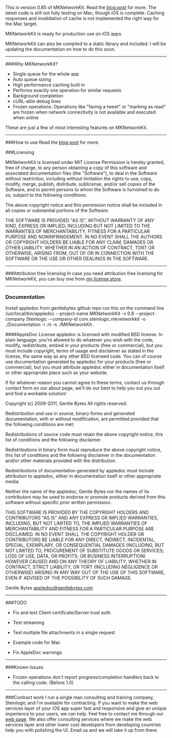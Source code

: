 This is version 0.85 of MKNetworkKit. Read the [blog post](http://mk.sg/8w) for more. The latest code is still not fully testing on Mac, though iOS is complete. Caching responses and invalidation of cache is not implemented the right way for the Mac target. 

MKNetworkKit is ready for production use on iOS apps.

MKNetworkKit can also be compiled to a static library and included. I will be updating the documentation on how to do this soon.


---

###Why MKNetworkKit?

* Single queue for the whole app
* Auto queue sizing
* High performance caching built in
* Performs exactly one operation for similar requests
* Background completion
* cURL-able debug lines
* Frozen operations. Operations like "faving a tweet" or "marking as read" are frozen when network connectivity is not available and executed when online

These are just a few of most interesting features on MKNetworkKit.

---

###How to use
Read the [blog post](http://mk.sg/8w) for more.

###Licensing

MKNetworkKit is licensed under MIT License
Permission is hereby granted, free of charge, to any person obtaining a copy
of this software and associated documentation files (the "Software"), to deal
in the Software without restriction, including without limitation the rights
to use, copy, modify, merge, publish, distribute, sublicense, and/or sell
copies of the Software, and to permit persons to whom the Software is
furnished to do so, subject to the following conditions:

The above copyright notice and this permission notice shall be included in
all copies or substantial portions of the Software.

THE SOFTWARE IS PROVIDED "AS IS", WITHOUT WARRANTY OF ANY KIND, EXPRESS OR
IMPLIED, INCLUDING BUT NOT LIMITED TO THE WARRANTIES OF MERCHANTABILITY,
FITNESS FOR A PARTICULAR PURPOSE AND NONINFRINGEMENT. IN NO EVENT SHALL THE
AUTHORS OR COPYRIGHT HOLDERS BE LIABLE FOR ANY CLAIM, DAMAGES OR OTHER
LIABILITY, WHETHER IN AN ACTION OF CONTRACT, TORT OR OTHERWISE, ARISING FROM,
OUT OF OR IN CONNECTION WITH THE SOFTWARE OR THE USE OR OTHER DEALINGS IN
THE SOFTWARE.

---
###Attribution free licensing
In case you need attribution free licensing for MKNetworkKit, you can buy one from [my license store](http://blog.mugunthkumar.com/license-store/).

---
### Documentation
Install appledoc from gentlebytes github repo
run this on the command line
/usr/local/bin/appledoc --project-name MKNetworkKit -v 0.8 --project-company Steinlogic --company-id com.steinlogic.mknetworkkit -o ./Documentation -i .m -s ./MKNetworkKit .

####AppleDoc License
appledoc is licensed with modified BSD license. In plain language: you're allowed to do whatever you wish with the code, modify, redistribute, embed in your products (free or commercial), but you must include copyright, terms of usage and disclaimer as stated in the license, the same way as any other BSD licensed code. You can of course use documentation generated by appledoc for your products (free or commercial), but you must attribute appledoc either in documentation itself or other appropriate place such as your website.

If for whatever reason you cannot agree to these terms, contact us through contact form on our about page, we'll do our best to help you out you out and find a workable solution!

Copyright (c) 2009-2011, Gentle Bytes All rights reserved.

Redistribution and use in source, binary forms and generated documentation, with or without modification, are permitted provided that the following conditions are met:

Redistributions of source code must retain the above copyright notice, this list of conditions and the following disclaimer.

Redistributions in binary form must reproduce the above copyright notice, this list of conditions and the following disclaimer in the documentation and/or other materials provided with the distribution.

Redistributions of documentation generated by appledoc must include attribution to appledoc, either in documentation itself or other appropriate media.

Neither the name of the appledoc, Gentle Bytes nor the names of its contributors may be used to endorse or promote products derived from this software without specific prior written permission.

THIS SOFTWARE IS PROVIDED BY THE COPYRIGHT HOLDERS AND CONTRIBUTORS "AS IS" AND ANY EXPRESS OR IMPLIED WARRANTIES, INCLUDING, BUT NOT LIMITED TO, THE IMPLIED WARRANTIES OF MERCHANTABILITY AND FITNESS FOR A PARTICULAR PURPOSE ARE DISCLAIMED. IN NO EVENT SHALL THE COPYRIGHT HOLDER OR CONTRIBUTORS BE LIABLE FOR ANY DIRECT, INDIRECT, INCIDENTAL, SPECIAL, EXEMPLARY, OR CONSEQUENTIAL DAMAGES (INCLUDING, BUT NOT LIMITED TO, PROCUREMENT OF SUBSTITUTE GOODS OR SERVICES; LOSS OF USE, DATA, OR PROFITS; OR BUSINESS INTERRUPTION) HOWEVER CAUSED AND ON ANY THEORY OF LIABILITY, WHETHER IN CONTRACT, STRICT LIABILITY, OR TORT (INCLUDING NEGLIGENCE OR OTHERWISE) ARISING IN ANY WAY OUT OF THE USE OF THIS SOFTWARE, EVEN IF ADVISED OF THE POSSIBILITY OF SUCH DAMAGE.

Gentle Bytes appledoc@gentlebytes.com

---
###TODO

* Fix and test Client certificate/Server trust auth
* Test streaming
* Test multiple file attachments in a single request

* Example code for Mac
* Fix AppleDoc warnings

---
###Known Issues
* Frozen operations don't report progress/completion handlers back to the calling code. (Before 1.0)

---

###Contract work
I run a single man consulting and training company, Steinlogic and I'm available for contracting. If you want to make the web services layer of your iOS app super fast and responsive and give an unique experience to your users, we can help. Feel free to contact me through our [web page](http://blog.mugunthkumar.com/hire-me/). We also offer consulting services where we make the web services layer and other lower cost developers from developing countries help you with polishing the UI. Email us and we will take it up from there.